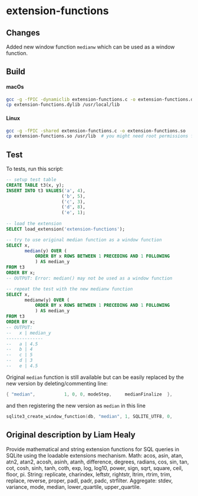 # extension-functions

## Changes
Added new window function `medianw` which can be used as a window function. 

## Build

#### macOs
```bash
gcc -g -fPIC -dynamiclib extension-functions.c -o extension-functions.dylib
cp extension-functions.dylib /usr/local/lib
```

#### Linux
```bash
gcc -g -fPIC -shared extension-functions.c -o extension-functions.so
cp extension-functions.so /usr/lib  # you might need root permissions for this
```

## Test

To tests, run this script:
```sql
-- setup test table
CREATE TABLE t3(x, y);
INSERT INTO t3 VALUES('a', 4),
                     ('b', 5),
                     ('c', 3),
                     ('d', 8),
                     ('e', 1);
                     
-- load the extension                     
SELECT load_extension('extension-functions');

-- try to use original median function as a window function
SELECT x,
       median(y) OVER (
           ORDER BY x ROWS BETWEEN 1 PRECEDING AND 1 FOLLOWING
           ) AS median_y
FROM t3
ORDER BY x;
-- OUTPUT: Error: median() may not be used as a window function

-- repeat the test with the new medianw function
SELECT x,
       medianw(y) OVER (
           ORDER BY x ROWS BETWEEN 1 PRECEDING AND 1 FOLLOWING
           ) AS median_y
FROM t3
ORDER BY x;
-- OUTPUT:
--   x | median_y
--------------
--   a | 4.5
--   b | 4
--   c | 5
--   d | 3
--   e | 4.5

```

Original `median` function is still available but can be easily replaced by the new version by deleting/commenting line:  
```c
{ "median",           1, 0, 0, modeStep,     medianFinalize  },
```
 and then registering the new version as `median` in this line  
```c
sqlite3_create_window_function(db, "median", 1, SQLITE_UTF8, 0,
```

## Original description by Liam Healy
Provide mathematical and string extension functions for SQL queries in SQLite using the loadable extensions mechanism. Math: acos, asin, atan, atn2, atan2, acosh, asinh, atanh, difference, degrees, radians, cos, sin, tan, cot, cosh, sinh, tanh, coth, exp, log, log10, power, sign, sqrt, square, ceil, floor, pi. String: replicate, charindex, leftstr, rightstr, ltrim, rtrim, trim, replace, reverse, proper, padl, padr, padc, strfilter. Aggregate: stdev, variance, mode, median, lower_quartile, upper_quartile.
